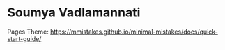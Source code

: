Soumya Vadlamannati
===================

Pages Theme: https://mmistakes.github.io/minimal-mistakes/docs/quick-start-guide/